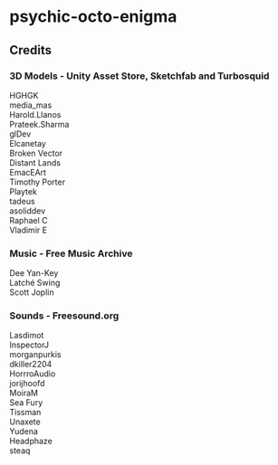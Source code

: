 # psychic-octo-enigma
 
## Credits  

### 3D Models - Unity Asset Store, Sketchfab and Turbosquid  
HGHGK  
media_mas  
Harold.Llanos  
Prateek.Sharma  
glDev  
Elcanetay  
Broken Vector  
Distant Lands  
EmacEArt  
Timothy Porter  
Playtek    
tadeus    
asoliddev  
Raphael C  
Vladimir E   
    
### Music - Free Music Archive  
Dee Yan-Key    
Latché Swing   
Scott Joplin    
   
### Sounds - Freesound.org  
Lasdimot   
InspectorJ   
morganpurkis   
dkiller2204  
HorrroAudio  
jorijhoofd  
MoiraM  
Sea Fury  
Tissman  
Unaxete  
Yudena  
Headphaze  
steaq

